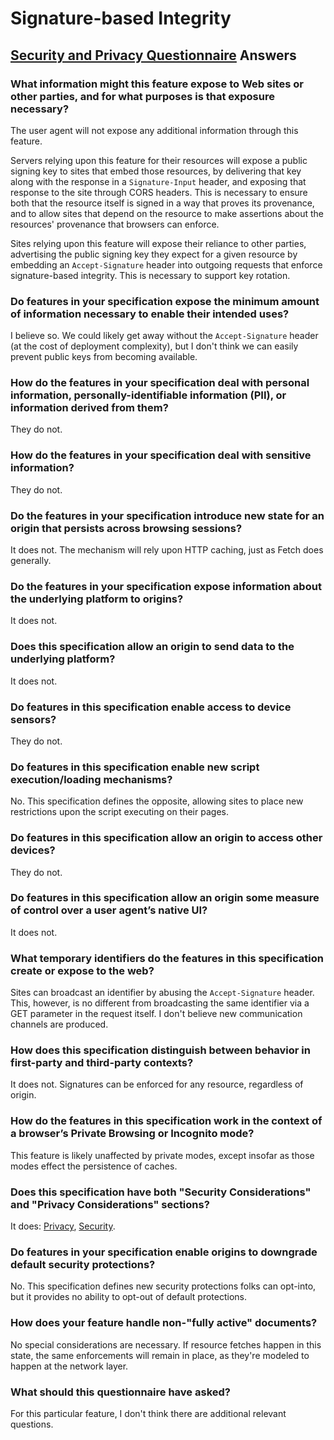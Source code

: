 # Signature-based Integrity

## [Security and Privacy Questionnaire](https://www.w3.org/TR/security-privacy-questionnaire/) Answers

### What information might this feature expose to Web sites or other parties, and for what purposes is that exposure necessary?

The user agent will not expose any additional information through this feature.

Servers relying upon this feature for their resources will expose a public signing key to sites that embed those resources, by delivering that key along with the response in a `Signature-Input` header, and exposing that response to the site through CORS headers. This is necessary to ensure both that the resource itself is signed in a way that proves its provenance, and to allow sites that depend on the resource to make assertions about the resources' provenance that browsers can enforce.

Sites relying upon this feature will expose their reliance to other parties, advertising the public signing key they expect for a given resource by embedding an `Accept-Signature` header into outgoing requests that enforce signature-based integrity. This is necessary to support key rotation.

### Do features in your specification expose the minimum amount of information necessary to enable their intended uses?

I believe so. We could likely get away without the `Accept-Signature` header (at the cost of deployment complexity), but I don't think we can easily prevent public keys from becoming available.

### How do the features in your specification deal with personal information, personally-identifiable information (PII), or information derived from them?

They do not.

### How do the features in your specification deal with sensitive information?

They do not.

### Do the features in your specification introduce new state for an origin that persists across browsing sessions?

It does not. The mechanism will rely upon HTTP caching, just as Fetch does generally.

### Do the features in your specification expose information about the underlying platform to origins?

It does not.

### Does this specification allow an origin to send data to the underlying platform?

It does not.

### Do features in this specification enable access to device sensors?

They do not.

### Do features in this specification enable new script execution/loading mechanisms?

No. This specification defines the opposite, allowing sites to place new restrictions upon the script executing on their pages.

### Do features in this specification allow an origin to access other devices?

They do not.

### Do features in this specification allow an origin some measure of control over a user agent’s native UI?

It does not.

### What temporary identifiers do the features in this specification create or expose to the web?

Sites can broadcast an identifier by abusing the `Accept-Signature` header. This, however, is no different from broadcasting the same identifier via a GET parameter in the request itself. I don't believe new communication channels are produced.

### How does this specification distinguish between behavior in first-party and third-party contexts?

It does not. Signatures can be enforced for any resource, regardless of origin.

### How do the features in this specification work in the context of a browser’s Private Browsing or Incognito mode?

This feature is likely unaffected by private modes, except insofar as those modes effect the persistence of caches.

### Does this specification have both "Security Considerations" and "Privacy Considerations" sections?

It does: [Privacy](https://wicg.github.io/signature-based-sri/#privacy), [Security](https://wicg.github.io/signature-based-sri/#security).

### Do features in your specification enable origins to downgrade default security protections?

No. This specification defines new security protections folks can opt-into, but it provides no ability to opt-out of default protections.

### How does your feature handle non-"fully active" documents?

No special considerations are necessary. If resource fetches happen in this state, the same enforcements will remain in place, as they're modeled to happen at the network layer.

### What should this questionnaire have asked?

For this particular feature, I don't think there are additional relevant questions.
